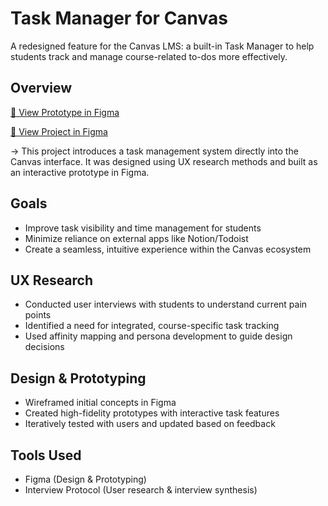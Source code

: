 # Task Manager for Canvas

A redesigned feature for the Canvas LMS: a built-in Task Manager to help students track and manage course-related to-dos more effectively.

## Overview

[🔗 View Prototype in Figma](https://www.figma.com/proto/qPy1d2oEV75PPFCPaIBSRF/Pilates-Princesses-Project-3-Wireframes-and-Prototypes?page-id=98%3A3989&node-id=98-6359&starting-point-node-id=98%3A6359&t=kCrGICfmIX44FdHG-1)  

[🔗 View Project in Figma](https://www.figma.com/design/qPy1d2oEV75PPFCPaIBSRF/Pilates-Princesses-Project-3-Wireframes-and-Prototypes?node-id=0-1&t=5uHkAjsBntNFizDY-1)  

-> This project introduces a task management system directly into the Canvas interface. It was designed using UX research methods and built as an interactive prototype in Figma.

## Goals

- Improve task visibility and time management for students
- Minimize reliance on external apps like Notion/Todoist
- Create a seamless, intuitive experience within the Canvas ecosystem

## UX Research

- Conducted user interviews with students to understand current pain points
- Identified a need for integrated, course-specific task tracking
- Used affinity mapping and persona development to guide design decisions

## Design & Prototyping

- Wireframed initial concepts in Figma
- Created high-fidelity prototypes with interactive task features
- Iteratively tested with users and updated based on feedback

## Tools Used

- Figma (Design & Prototyping)
- Interview Protocol (User research & interview synthesis)
